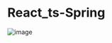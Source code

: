 
<h1>React_ts-Spring</h1>

![image](https://user-images.githubusercontent.com/71204931/209573823-33c9340f-725e-4e43-93d2-ef226048fcc8.png)
